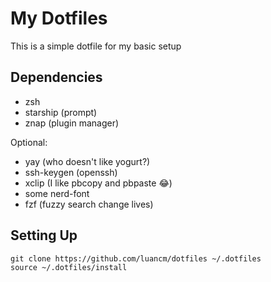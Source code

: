 # My Dotfiles

This is a simple dotfile for my basic setup

## Dependencies

- zsh
- starship (prompt)
- znap (plugin manager)
  
Optional:
- yay (who doesn't like yogurt?)
- ssh-keygen (openssh)
- xclip (I like pbcopy and pbpaste 😂)
- some nerd-font
- fzf (fuzzy search change lives)

## Setting Up

```shell
git clone https://github.com/luancm/dotfiles ~/.dotfiles
source ~/.dotfiles/install
```